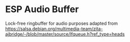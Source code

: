 # ESP Audio Buffer
Lock-free ringbuffer for audio purposes adapted from https://salsa.debian.org/multimedia-team/zita-ajbridge/-/blob/master/source/lfqueue.h?ref_type=heads
